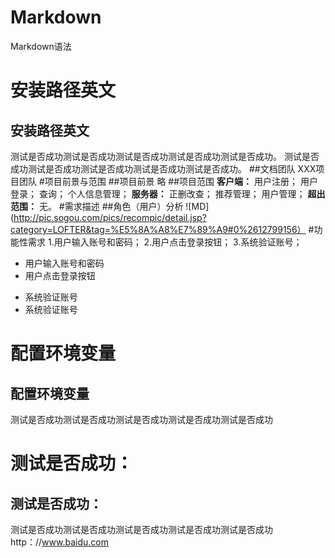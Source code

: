 # Markdown
Markdown语法
#	安装路径英文
## 安装路径英文
  测试是否成功测试是否成功测试是否成功测试是否成功测试是否成功。
  测试是否成功测试是否成功测试是否成功测试是否成功测试是否成功。
##文档团队 
  XXX项目团队
#项目前景与范围
##项目前景
  略
##项目范围
**客户端：**
  用户注册；
  用户登录；
  查询；
  个人信息管理；
**服务器：**
  正删改查；
  推荐管理；
  用户管理；
**超出范围：**
  无。
#需求描述
##角色（用户）分析
![MD](http://pic.sogou.com/pics/recompic/detail.jsp?category=LOFTER&tag=%E5%8A%A8%E7%89%A9#0%2612799156）
#功能性需求
1.用户输入账号和密码； 
2.用户点击登录按钮；
3.系统验证账号；

- 用户输入账号和密码
- 用户点击登录按钮
+ 系统验证账号
+ 系统验证账号
# 配置环境变量
## 配置环境变量
  测试是否成功测试是否成功测试是否成功测试是否成功测试是否成功
# 测试是否成功：
## 测试是否成功：
  测试是否成功测试是否成功测试是否成功测试是否成功测试是否成功
  http：//www.baidu.com
